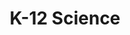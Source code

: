 ---
title: K-12 Science

components:
- component_name: hero
  supertitle: K-12 Science
  title: Bringing science to life
  description: Albert’s science courses engage students in scientific inquiry and build skills alongside knowledge. Now with support for traditional science curricula and NGSS three-dimensional learning.
  hero_img: "hero/k-12-science-hero.svg"
---